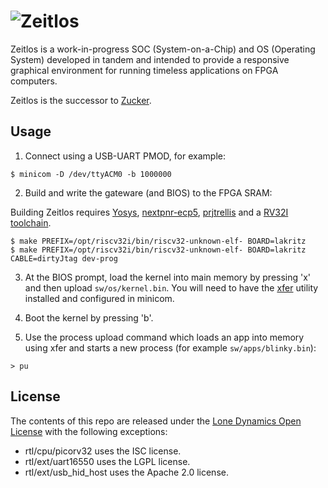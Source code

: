 # ![Zeitlos](https://github.com/machdyne/zeitlos/blob/bcca7d8a5dbba752f1f5e41afce82037e9b3b3ec/zeitlos.png)

Zeitlos is a work-in-progress SOC (System-on-a-Chip) and OS (Operating System) developed in tandem and intended to provide a responsive graphical environment for running timeless applications on FPGA computers.

Zeitlos is the successor to [Zucker](https://github.com/machdyne/zucker).

## Usage

1. Connect using a USB-UART PMOD, for example:

```
$ minicom -D /dev/ttyACM0 -b 1000000
```

2. Build and write the gateware (and BIOS) to the FPGA SRAM:

Building Zeitlos requires [Yosys](https://github.com/YosysHQ/yosys), [nextpnr-ecp5](https://github.com/YosysHQ/nextpnr), [prjtrellis](https://github.com/YosysHQ/prjtrellis) and a [RV32I toolchain](https://github.com/YosysHQ/picorv32#building-a-pure-rv32i-toolchain).

```
$ make PREFIX=/opt/riscv32i/bin/riscv32-unknown-elf- BOARD=lakritz
$ make PREFIX=/opt/riscv32i/bin/riscv32-unknown-elf- BOARD=lakritz CABLE=dirtyJtag dev-prog
```

3. At the BIOS prompt, load the kernel into main memory by pressing 'x' and then upload `sw/os/kernel.bin`. You will need to have the [xfer](https://github.com/machdyne/xfer) utility installed and configured in minicom.

4. Boot the kernel by pressing 'b'.

5. Use the process upload command which loads an app into memory using xfer and starts a new process (for example `sw/apps/blinky.bin`):

```
> pu
```

## License

The contents of this repo are released under the [Lone Dynamics Open License](LICENSE.md) with the following exceptions:

- rtl/cpu/picorv32 uses the ISC license.
- rtl/ext/uart16550 uses the LGPL license.
- rtl/ext/usb\_hid\_host uses the Apache 2.0 license.
